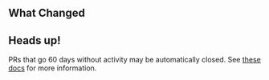 ## What Changed


## Heads up!

PRs that go 60 days without activity may be automatically closed. See [these docs](https://github.com/envato/jwt_signed_request?tab=readme-ov-file#stale-prs) for more information.
